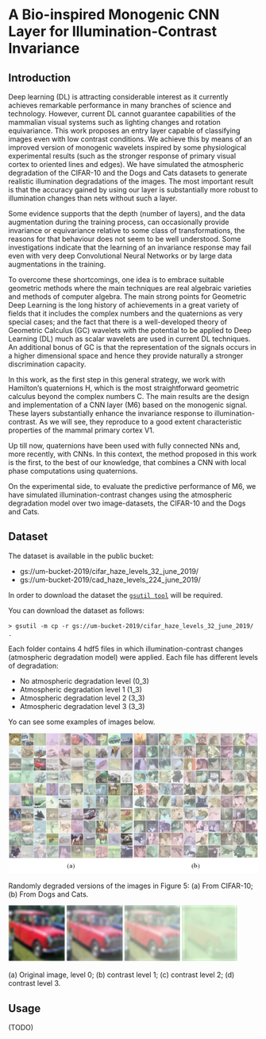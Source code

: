 # A Bio-inspired Monogenic CNN Layer for Illumination-Contrast Invariance

## Introduction
Deep learning (DL) is attracting considerable interest as it currently achieves remarkable performance in many branches of science and technology. However, current DL cannot guarantee capabilities of the mammalian visual systems such as lighting changes and rotation equivariance. This work proposes an entry layer capable of classifying images even with low contrast conditions. We achieve this by means of an improved version of monogenic wavelets inspired by some physiological experimental results (such as the stronger response of primary visual cortex to oriented lines and edges). We have simulated the atmospheric degradation of the CIFAR-10 and the Dogs and Cats datasets to generate realistic illumination degradations of the images. The most important result is that the accuracy gained by using our layer is substantially more robust to illumination changes than nets without such a layer.

Some evidence supports that the depth (number of layers), and the data augmentation during the training process, can occasionally provide invariance or equivariance relative to some class of transformations, the reasons for that behaviour does not seem to be well understood. Some investigations indicate that the learning of an invariance response may fail even with very deep Convolutional Neural Networks or by large data augmentations in the training.

To overcome these shortcomings, one idea is to embrace suitable geometric methods where the main techniques are real algebraic varieties and methods of computer algebra. The main strong points for Geometric Deep Learning is the long history of achievements in a great variety of fields that it includes the complex numbers and the quaternions as very special cases; and the fact that there is a well-developed theory of Geometric Calculus (GC) wavelets with the potential to be applied to Deep Learning (DL) much as scalar wavelets are used in current DL techniques. An additional bonus of GC is that the representation of the signals occurs in a higher dimensional space and hence they provide naturally a stronger discrimination capacity.

In this work, as the first step in this general strategy, we work with Hamilton’s quaternions H, which is the most straightforward geometric calculus beyond the complex numbers C. The main results are the design and implementation of a CNN layer (M6) based on the monogenic signal. These layers substantially enhance the invariance response to illumination-contrast. As we will see, they reproduce to a good extent characteristic properties of the mammal primary cortex V1.

Up till now, quaternions have been used with fully connected NNs and, more recently, with CNNs. In this context, the method proposed in this work is the first, to the best of our knowledge, that combines a CNN with local phase computations using quaternions.

On the experimental side, to evaluate the predictive performance of M6, we have simulated illumination-contrast changes using the atmospheric degradation model over two image-datasets, the CIFAR-10 and the Dogs and Cats.

## Dataset
The dataset is available in the public bucket:
 *  gs://um-bucket-2019/cifar_haze_levels_32_june_2019/
 *  gs://um-bucket-2019/cad_haze_levels_224_june_2019/
 
In order to download the dataset the [`gsutil tool`](https://cloud.google.com/storage/docs/gsutil) will be required.

You can download the dataset as follows:
 
 ```
 > gsutil -m cp -r gs://um-bucket-2019/cifar_haze_levels_32_june_2019/ .
 ```
 
 Each folder contains 4 hdf5 files in which illumination-contrast changes (atmospheric degradation model) were applied. Each file has different levels of degradation:

 * No atmospheric degradation level (0_3)
 * Atmospheric degradation level 1 (1_3)
 * Atmospheric degradation level 2 (3_3)
 * Atmospheric degradation level 3 (3_3)

Yo can see some examples of images below.

![](images/atmosphericdegradation.png?raw=true)

Randomly degraded versions of the images in Figure 5: (a) From CIFAR-10; (b) From Dogs and Cats.

![](images/oneimagedegradation.png?raw=true)

(a) Original image, level 0; (b) contrast level 1; (c) contrast level 2; (d) contrast level 3.
 
## Usage
(TODO)
